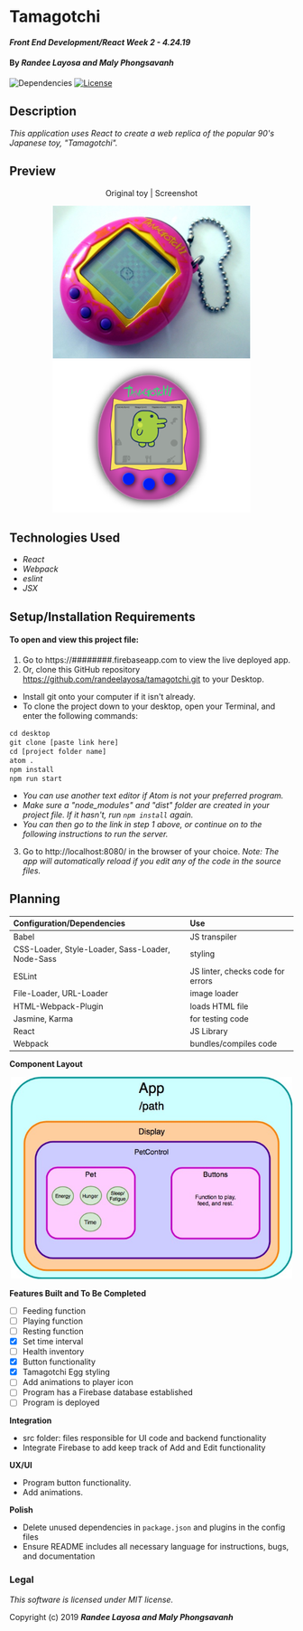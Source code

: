 # Tamagotchi

#### _Front End Development/React Week 2 - 4.24.19_

#### By _**Randee Layosa and Maly Phongsavanh**_

![Dependencies](https://img.shields.io/badge/dependencies-up%20to%20date-brightgreen.svg)
[![License](https://img.shields.io/badge/license-MIT-blue.svg)](https://opensource.org/licenses/MIT)

## Description

_This application uses React to create a web replica of the popular 90's Japanese toy, "Tamagotchi"._

## Preview
<p align="center">Original toy | Screenshot</p>
<p align="center">
<img src="src/assets/images/toy.jpeg" width="350" height="270" title="image of original toy">
<img src="src/assets/images/tama.png" width="350" height="270" title="screenshot">
</p>

## Technologies Used

  * _React_
  * _Webpack_
  * _eslint_
  * _JSX_

## Setup/Installation Requirements

#### To open and view this project file:
1. Go to https://########.firebaseapp.com to view the live deployed app.
2. Or, clone this GitHub repository https://github.com/randeelayosa/tamagotchi.git to your Desktop.
  * Install git onto your computer if it isn't already.
  * To clone the project down to your desktop, open your Terminal, and enter the following commands:
  ```
  cd desktop
  git clone [paste link here]
  cd [project folder name]
  atom .
  npm install
  npm run start
  ```
  * _You can use another text editor if Atom is not your preferred program._
  * _Make sure a "node_modules" and "dist" folder are created in your project file. If it hasn't, run `npm install` again._
  * _You can then go to the link in step 1 above, or continue on to the following instructions to run the server._
3. Go to http://localhost:8080/ in the browser of your choice. _Note: The app will automatically reload if you edit any of the code in the source files._


## Planning

  | **Configuration/Dependencies** | **Use** |
| :-------------     | :------------- |
| Babel | JS transpiler |
| CSS-Loader, Style-Loader, Sass-Loader, Node-Sass | styling |
| ESLint | JS linter, checks code for errors |
| File-Loader, URL-Loader | image loader |
| HTML-Webpack-Plugin | loads HTML file |
| Jasmine, Karma | for testing code |
| React | JS Library |
| Webpack | bundles/compiles code |

**Component Layout**

<p align="center">
  <img src="src/assets/images/diagram.jpg" width="500" height="358" title="Tamagotchi Component Structure">
</p>

**Features Built and To Be Completed**
- [ ] Feeding function
- [ ] Playing function
- [ ] Resting function
- [x] Set time interval
- [ ] Health inventory
- [x] Button functionality
- [x] Tamagotchi Egg styling
- [ ] Add animations to player icon
- [ ] Program has a Firebase database established
- [ ] Program is deployed

**Integration**
  * src folder: files responsible for UI code and backend functionality
  * Integrate Firebase to add keep track of Add and Edit functionality

**UX/UI**
  * Program button functionality.
  * Add animations.

**Polish**
  * Delete unused dependencies in `package.json` and plugins in the config files
  * Ensure README includes all necessary language for instructions, bugs, and documentation

### Legal

*This software is licensed under MIT license.*

Copyright (c) 2019 **_Randee Layosa and Maly Phongsavanh_**
